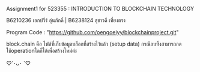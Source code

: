 Assignment1 for 523355 : INTRODUCTION TO BLOCKCHAIN TECHNOLOGY 
 
B6210236 เอกปวีร์ อุ่นภักดิ์ | B6238124 สุชาวดี เที่ยงตรง

Program Code : "https://github.com/oengoeiyy/blockchainproject.git"

block.chain คือ ไฟล์ที่เก็บข้อมูลบล็อกที่สร้างไว้แล้ว (setup data) กรณีลบทิ้งสามารถกดใช้operationใดก็ได้เพื่อสร้างใหม่ค่ะ 

♡´･ᴗ･ `♡

